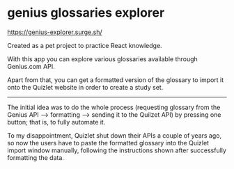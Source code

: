 # genius glossaries explorer
https://genius-explorer.surge.sh/



Created as a pet project to practice React knowledge.

With this app you can explore various glossaries available through Genius.com API.

Apart from that, you can get a formatted version of the glossary to import it onto the Quizlet website in order to create a study set.

-------------------------------------------------------

The initial idea was to do the whole process (requesting glossary from the Genius API --> formatting --> sending it to the Quilzet API) by pressing one button; that is, to fully automate it.

To my disappointment, Quizlet shut down their APIs a couple of years ago, so now the users have to paste the formatted glossary into the Quizlet import window manually, following the instructions shown after successfully formatting the data.
